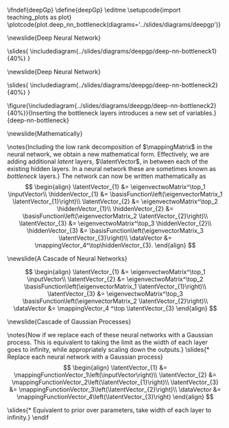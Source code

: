 \ifndef{deepGp}
\define{deepGp}
\editme
\setupcode{import teaching_plots as plot}
\plotcode{plot.deep_nn_bottleneck(diagrams='../slides/diagrams/deepgp')}

\newslide{Deep Neural Network}

\slides{
\includediagram{../slides/diagrams/deepgp/deep-nn-bottleneck1}{40%}
}

\newslide{Deep Neural Network}

\slides{
\includediagram{../slides/diagrams/deepgp/deep-nn-bottleneck2}{40%}
}

\figure{\includediagram{../slides/diagrams/deepgp/deep-nn-bottleneck2}{40%}}{Inserting the bottleneck layers introduces a new set of variables.}{deep-nn-bottleneck}

\newslide{Mathematically}

\notes{Including the low rank decomposition of $\mappingMatrix$ in the neural network, we obtain a new mathematical form. Effectively, we are adding additional *latent* layers, $\latentVector$, in between each of the existing hidden layers. In a neural network these are sometimes known as *bottleneck* layers.} The network can now be written mathematically as
$$
\begin{align}
  \latentVector_{1} &= \eigenvectwoMatrix^\top_1 \inputVector\\
  \hiddenVector_{1} &= \basisFunction\left(\eigenvectorMatrix_1 \latentVector_{1}\right)\\
  \latentVector_{2} &= \eigenvectwoMatrix^\top_2 \hiddenVector_{1}\\
  \hiddenVector_{2} &= \basisFunction\left(\eigenvectorMatrix_2 \latentVector_{2}\right)\\
  \latentVector_{3} &= \eigenvectwoMatrix^\top_3 \hiddenVector_{2}\\
  \hiddenVector_{3} &= \basisFunction\left(\eigenvectorMatrix_3 \latentVector_{3}\right)\\
  \dataVector &= \mappingVector_4^\top\hiddenVector_{3}.
\end{align}
$$

\newslide{A Cascade of Neural Networks}

$$
\begin{align}
  \latentVector_{1} &= \eigenvectwoMatrix^\top_1 \inputVector\\
  \latentVector_{2} &= \eigenvectwoMatrix^\top_2 \basisFunction\left(\eigenvectorMatrix_1 \latentVector_{1}\right)\\
  \latentVector_{3} &= \eigenvectwoMatrix^\top_3 \basisFunction\left(\eigenvectorMatrix_2 \latentVector_{2}\right)\\
  \dataVector &= \mappingVector_4 ^\top \latentVector_{3}
\end{align}
$$

\newslide{Cascade of Gaussian Processes}

\notes{Now if we replace each of these neural networks with a Gaussian process. This is equivalent to taking the limit as the width of each layer goes to infinity, while appropriately scaling down the outputs.}
\slides{* Replace each neural network with a Gaussian process}
$$
\begin{align}
  \latentVector_{1} &= \mappingFunctionVector_1\left(\inputVector\right)\\
  \latentVector_{2} &= \mappingFunctionVector_2\left(\latentVector_{1}\right)\\
  \latentVector_{3} &= \mappingFunctionVector_3\left(\latentVector_{2}\right)\\
  \dataVector &= \mappingFunctionVector_4\left(\latentVector_{3}\right)
\end{align}
$$

\slides{* Equivalent to prior over parameters, take width of each layer to infinity.}
\endif
